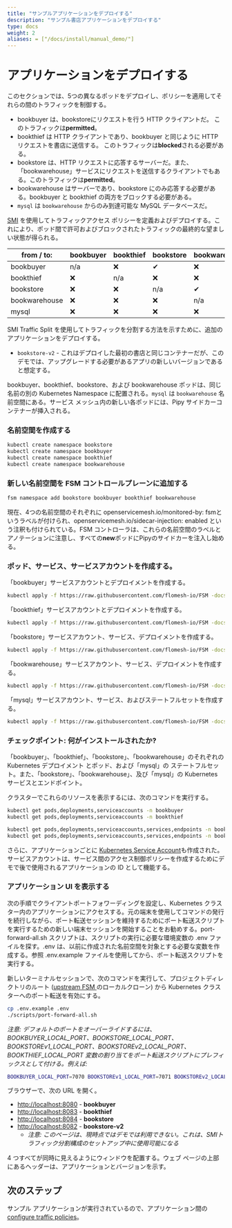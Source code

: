 ```yaml
---
title: "サンプルアプリケーションをデプロイする"
description: "サンプル書店アプリケーションをデプロイする"
type: docs
weight: 2
aliases: = ["/docs/install/manual_demo/"]
---
```


# アプリケーションをデプロイする

このセクションでは、5つの異なるポッドをデプロイし、ポリシーを適用してそれらの間のトラフィックを制御する。

- bookbuyer は、bookstoreにリクエストを行う HTTP クライアントだ。 このトラフィックは**permitted**。
- bookthief は HTTP クライアントであり、bookbuyer と同じように HTTP リクエストを書店に送信する。 このトラフィックは**blocked**される必要がある。
- bookstore は、HTTP リクエストに応答するサーバーだ。また、「bookwarehouse」サービスにリクエストを送信するクライアントでもある。このトラフィックは**permitted**。
- bookwarehouse はサーバーであり、bookstore にのみ応答する必要がある。bookbuyer と bookthief の両方をブロックする必要がある。
- `mysql` は `bookwarehouse` からのみ到達可能な MySQL データベースだ。

[SMI](https://smi-spec.io/) を使用してトラフィックアクセス ポリシーを定義およびデプロイする。これにより、ポッド間で許可およびブロックされたトラフィックの最終的な望ましい状態が得られる。

| from  /   to: | bookbuyer | bookthief | bookstore | bookwarehouse | mysql |
| ------------- | --------- | --------- | --------- | ------------- | ----- |
| bookbuyer     | n/a       | ❌         | ✔         | ❌             | ❌     |
| bookthief     | ❌         | n/a       | ❌         | ❌             | ❌     |
| bookstore     | ❌         | ❌         | n/a       | ✔             | ❌     |
| bookwarehouse | ❌         | ❌         | ❌         | n/a           | ✔     |
| mysql         | ❌         | ❌         | ❌         | ❌             | n/a   |


SMI Traffic Split を使用してトラフィックを分割する方法を示すために、追加のアプリケーションをデプロイする。

- `bookstore-v2` - これはデプロイした最初の書店と同じコンテナーだが、このデモでは、アップグレードする必要があるアプリの新しいバージョンであると想定する。

bookbuyer、bookthief、bookstore、および bookwarehouse ポッドは、同じ名前の別の Kubernetes Namespace に配置される。`mysql` は `bookwarehouse` 名前空間にある。サービス メッシュ内の新しい各ポッドには、Pipy サイドカーコンテナーが挿入される。

### 名前空間を作成する

```bash
kubectl create namespace bookstore
kubectl create namespace bookbuyer
kubectl create namespace bookthief
kubectl create namespace bookwarehouse
```

### 新しい名前空間を FSM コントロールプレーンに追加する

```bash
fsm namespace add bookstore bookbuyer bookthief bookwarehouse
```

現在、4つの名前空間のそれぞれに openservicemesh.io/monitored-by: fsmというラベルが付けられ、openservicemesh.io/sidecar-injection: enabled という注釈も付けられている。FSM コントローラは、これらの名前空間のラベルとアノテーションに注意し、すべての**new**ポッドにPipyのサイドカーを注入し始める。

### ポッド、サービス、サービスアカウントを作成する。

「bookbuyer」サービスアカウントとデプロイメントを作成する。

```bash
kubectl apply -f https://raw.githubusercontent.com/flomesh-io/FSM -docs/{{< param fsm_branch >}}/manifests/apps/bookbuyer.yaml
```

「bookthief」サービスアカウントとデプロイメントを作成する。

```bash
kubectl apply -f https://raw.githubusercontent.com/flomesh-io/FSM -docs/{{< param fsm_branch >}}/manifests/apps/bookthief.yaml
```

「bookstore」サービスアカウント、サービス、デプロイメントを作成する。

```bash
kubectl apply -f https://raw.githubusercontent.com/flomesh-io/FSM -docs/{{< param fsm_branch >}}/manifests/apps/bookstore.yaml
```

「bookwarehouse」サービスアカウント、サービス、デプロイメントを作成する。

```bash
kubectl apply -f https://raw.githubusercontent.com/flomesh-io/FSM -docs/{{< param fsm_branch >}}/manifests/apps/bookwarehouse.yaml
```

「mysql」サービスアカウント、サービス、およびステートフルセットを作成する。

```bash
kubectl apply -f https://raw.githubusercontent.com/flomesh-io/FSM -docs/{{< param fsm_branch >}}/manifests/apps/mysql.yaml
```

### チェックポイント: 何がインストールされたか?

「bookbuyer」、「bookthief」、「bookstore」、「bookwarehouse」のそれぞれの Kubernetes デプロイメント とポッド、および「mysql」の ステートフルセット。また、「bookstore」、「bookwarehouse」、及び「mysql」の Kubernetes サービスとエンドポイント。

クラスターでこれらのリソースを表示するには、次のコマンドを実行する。

```bash
kubectl get pods,deployments,serviceaccounts -n bookbuyer
kubectl get pods,deployments,serviceaccounts -n bookthief

kubectl get pods,deployments,serviceaccounts,services,endpoints -n bookstore
kubectl get pods,deployments,serviceaccounts,services,endpoints -n bookwarehouse
```

さらに、アプリケーションごとに [Kubernetes Service Account](https://kubernetes.io/docs/tasks/configure-pod-container/configure-service-account/)も作成された。サービスアカウントは、サービス間のアクセス制御ポリシーを作成するためにデモで後で使用されるアプリケーションの ID として機能する。
### アプリケーション UI を表示する

次の手順でクライアントポートフォワーディングを設定し、Kubernetes クラスター内のアプリケーションにアクセスする。元の端末を使用してコマンドの発行を続行しながら、ポート転送セッションを維持するためにポート転送スクリプトを実行するための新しい端末セッションを開始することをお勧めする。port-forward-all.sh スクリプトは、スクリプトの実行に必要な環境変数の .env ファイルを探す。.env は、以前に作成された名前空間を対象とする必要な変数を作成する。参照 .env.example ファイルを使用してから、ポート転送スクリプトを実行する。 

新しいターミナルセッションで、次のコマンドを実行して、プロジェクトディレクトリのルート ([upstream FSM ](https://github.com/flomesh-io/FSM )のローカルクローン) から Kubernetes クラスターへのポート転送を有効にする。

```bash
cp .env.example .env
./scripts/port-forward-all.sh
```

_注意: デフォルトのポートをオーバーライドするには、BOOKBUYER_LOCAL_PORT、BOOKSTORE_LOCAL_PORT、BOOKSTOREv1_LOCAL_PORT、BOOKSTOREv2_LOCAL_PORT、BOOKTHIEF_LOCAL_PORT 変数の割り当てをポート転送スクリプトにプレフィックスとして付ける。例えば:_

```bash
BOOKBUYER_LOCAL_PORT=7070 BOOKSTOREv1_LOCAL_PORT=7071 BOOKSTOREv2_LOCAL_PORT=7072 BOOKTHIEF_LOCAL_PORT=7073 BOOKSTORE_LOCAL_PORT=7074 ./scripts/port-forward-all.sh
```

ブラウザーで、次の URL を開く。

- [http://localhost:8080](http://localhost:8080) - **bookbuyer**
- [http://localhost:8083](http://localhost:8083) - **bookthief**
- [http://localhost:8084](http://localhost:8084) - **bookstore**
- [http://localhost:8082](http://localhost:8082) - **bookstore-v2**
  - _注意: このページは、現時点ではデモでは利用できない。これは、SMIトラフィック分割構成のセットアップ中に使用可能になる_

4 つすべてが同時に見えるようにウィンドウを配置する。ウェブ ページの上部にあるヘッダーは、アプリケーションとバージョンを示す。

## 次のステップ

サンプル アプリケーションが実行されているので、アプリケーション間の[configure traffic policies](/getting_started/traffic_policies/)。
